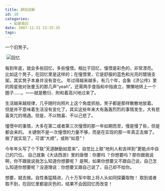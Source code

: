 ```yaml
---
title: 辞旧迎新
id: 10
categories:
  - 如是我曰
date: 2007-12-31 22:25:35
tags:
---
```


一个旧凳子。

&nbsp;![回忆](http://dl.getdropbox.com/u/1304634/images/2007/12/31/memory.jpg) 

每到年底，就会多些回忆，多些憧憬。相比于回忆，憧憬是彩色的，非常漂亮。 比如这个凳子，在回忆里是这样的；在憧憬里，它是舒服的蓝色和光亮的镀铬支架。其实凳子本身并没有变化。 年过得越来越多，有几个年，会象《济公传》里的周星驰对张曼玉的那几声&ldquo;yeah&rdquo;，还需两手食指和中指直立，懒懒地转上一个圈子&hellip;&hellip;。&mdash;&mdash;就是敷衍、附和着高兴地过来了。

生活越来越规律，几乎随时向照片上这个角度抓拍，凳子都是那样散散地放着。 但是并不意味着生活没有变化了，其实这些年来大有轰轰烈烈的事情发生，大有悲喜突兀的境遇。但是，不以物喜、不以己悲了。 

憧憬中的事情，大多在第二或者第三次憧憬的那一年如期而至，慢是慢了些，但是都会来的。 关键倒不是一次憧憬的力量不够，而是在实现的那一年真正去做了。做了就实现了，可谓&ldquo;大顺&rdquo;，或称&ldquo;如意&rdquo;！ 

今年年头写了个下联&ldquo;天道酬勤如意来&rdquo;，自觉比上联&ldquo;地利人和吉祥到&rdquo;更能点中自己的穴位。 自己就象《大话西游》里的唐僧：你要吗 ？你想要吗？那你跟我说啊，你不跟我说我怎么知道你想要呢？ 是啊，如果你想要又不跟自己说，自己怎么知道你想要呢？没道理说：你想要又跟自己说了，自己却不给你。 

想要，就去做。自性勇猛精进，八十万军中取上将人头如同探囊取物！ 取到或者取不到，在回忆里都是灰色的，结果不会因回忆而改变！